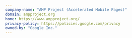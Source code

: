 ```yaml
---
company-name: "AMP Project (Accelerated Mobile Pages)"
domain: ampproject.org
home: https://www.ampproject.org/
privacy-policy: https://policies.google.com/privacy
owned-by: "Google Inc."
---
```




